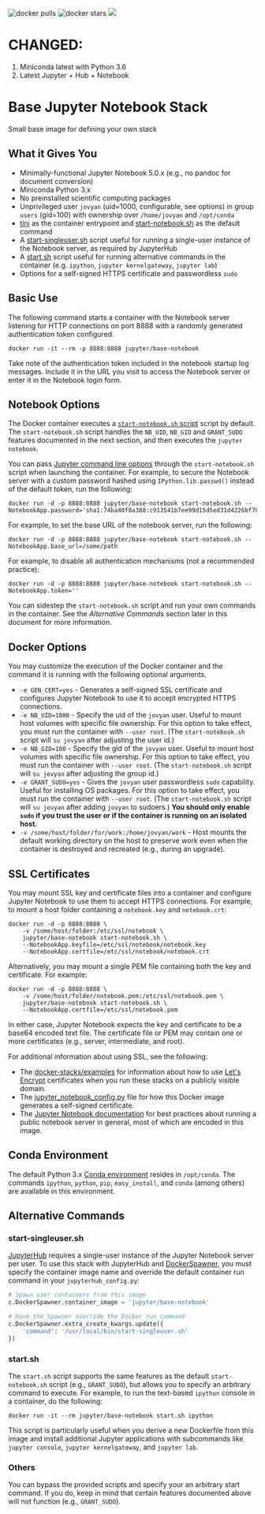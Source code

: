 ![docker pulls](https://img.shields.io/docker/pulls/jupyter/base-notebook.svg) ![docker stars](https://img.shields.io/docker/stars/jupyter/base-notebook.svg) [![](https://images.microbadger.com/badges/image/jupyter/base-notebook.svg)](https://microbadger.com/images/jupyter/base-notebook "jupyter/base-notebook image metadata")

# CHANGED:

1. Miniconda latest with Python 3.6
2. Latest Jupyter + Hub + Notebook

# Base Jupyter Notebook Stack

Small base image for defining your own stack

## What it Gives You

* Minimally-functional Jupyter Notebook 5.0.x (e.g., no pandoc for document conversion)
* Miniconda Python 3.x
* No preinstalled scientific computing packages
* Unprivileged user `jovyan` (uid=1000, configurable, see options) in group `users` (gid=100) with ownership over `/home/jovyan` and `/opt/conda`
* [tini](https://github.com/krallin/tini) as the container entrypoint and [start-notebook.sh](./start-notebook.sh) as the default command
* A [start-singleuser.sh](./start-singleuser.sh) script useful for running a single-user instance of the Notebook server, as required by JupyterHub
* A [start.sh](./start.sh) script useful for running alternative commands in the container (e.g. `ipython`, `jupyter kernelgateway`, `jupyter lab`)
* Options for a self-signed HTTPS certificate and passwordless `sudo`

## Basic Use

The following command starts a container with the Notebook server listening for HTTP connections on port 8888 with a randomly generated authentication token configured.

```
docker run -it --rm -p 8888:8888 jupyter/base-notebook
```

Take note of the authentication token included in the notebook startup log messages. Include it in the URL you visit to access the Notebook server or enter it in the Notebook login form.

## Notebook Options

The Docker container executes a [`start-notebook.sh` script](./start-notebook.sh) script by default. The `start-notebook.sh` script handles the `NB_UID`, `NB_GID` and `GRANT_SUDO` features documented in the next section, and then executes the `jupyter notebook`.

You can pass [Jupyter command line options](https://jupyter.readthedocs.io/en/latest/projects/jupyter-command.html) through the `start-notebook.sh` script when launching the container. For example, to secure the Notebook server with a custom password hashed using `IPython.lib.passwd()` instead of the default token, run the following:

```
docker run -d -p 8888:8888 jupyter/base-notebook start-notebook.sh --NotebookApp.password='sha1:74ba40f8a388:c913541b7ee99d15d5ed31d4226bf7838f83a50e'
```

For example, to set the base URL of the notebook server, run the following:

```
docker run -d -p 8888:8888 jupyter/base-notebook start-notebook.sh --NotebookApp.base_url=/some/path
```

For example, to disable all authentication mechanisms (not a recommended practice):

```
docker run -d -p 8888:8888 jupyter/base-notebook start-notebook.sh --NotebookApp.token=''
```

You can sidestep the `start-notebook.sh` script and run your own commands in the container. See the *Alternative Commands* section later in this document for more information.

## Docker Options

You may customize the execution of the Docker container and the command it is running with the following optional arguments.

* `-e GEN_CERT=yes` - Generates a self-signed SSL certificate and configures Jupyter Notebook to use it to accept encrypted HTTPS connections.
* `-e NB_UID=1000` - Specify the uid of the `jovyan` user. Useful to mount host volumes with specific file ownership. For this option to take effect, you must run the container with `--user root`. (The `start-notebook.sh` script will `su jovyan` after adjusting the user id.)
* `-e NB_GID=100` - Specify the gid of the `jovyan` user. Useful to mount host volumes with specific file ownership. For this option to take effect, you must run the container with `--user root`. (The `start-notebook.sh` script will `su jovyan` after adjusting the group id.)
* `-e GRANT_SUDO=yes` - Gives the `jovyan` user passwordless `sudo` capability. Useful for installing OS packages. For this option to take effect, you must run the container with `--user root`. (The `start-notebook.sh` script will `su jovyan` after adding `jovyan` to sudoers.) **You should only enable `sudo` if you trust the user or if the container is running on an isolated host.**
* `-v /some/host/folder/for/work:/home/jovyan/work` - Host mounts the default working directory on the host to preserve work even when the container is destroyed and recreated (e.g., during an upgrade).

## SSL Certificates

You may mount SSL key and certificate files into a container and configure Jupyter Notebook to use them to accept HTTPS connections. For example, to mount a host folder containing a `notebook.key` and `notebook.crt`:

```
docker run -d -p 8888:8888 \
    -v /some/host/folder:/etc/ssl/notebook \
    jupyter/base-notebook start-notebook.sh \
    --NotebookApp.keyfile=/etc/ssl/notebook/notebook.key
    --NotebookApp.certfile=/etc/ssl/notebook/notebook.crt
```

Alternatively, you may mount a single PEM file containing both the key and certificate. For example:

```
docker run -d -p 8888:8888 \
    -v /some/host/folder/notebook.pem:/etc/ssl/notebook.pem \
    jupyter/base-notebook start-notebook.sh \
    --NotebookApp.certfile=/etc/ssl/notebook.pem
```

In either case, Jupyter Notebook expects the key and certificate to be a base64 encoded text file. The certificate file or PEM may contain one or more certificates (e.g., server, intermediate, and root).

For additional information about using SSL, see the following:

* The [docker-stacks/examples](https://github.com/jupyter/docker-stacks/tree/master/examples) for information about how to use [Let's Encrypt](https://letsencrypt.org/) certificates when you run these stacks on a publicly visible domain.
* The [jupyter_notebook_config.py](jupyter_notebook_config.py) file for how this Docker image generates a self-signed certificate.
* The [Jupyter Notebook documentation](https://jupyter-notebook.readthedocs.io/en/latest/public_server.html#using-ssl-for-encrypted-communication) for best practices about running a public notebook server in general, most of which are encoded in this image.

## Conda Environment

The default Python 3.x [Conda environment](http://conda.pydata.org/docs/using/envs.html) resides in `/opt/conda`. The commands `ipython`, `python`, `pip`, `easy_install`, and `conda` (among others) are available in this environment.

## Alternative Commands

### start-singleuser.sh

[JupyterHub](https://jupyterhub.readthedocs.io) requires a single-user instance of the Jupyter Notebook server per user.   To use this stack with JupyterHub and [DockerSpawner](https://github.com/jupyter/dockerspawner), you must specify the container image name and override the default container run command in your `jupyterhub_config.py`:

```python
# Spawn user containers from this image
c.DockerSpawner.container_image = 'jupyter/base-notebook'

# Have the Spawner override the Docker run command
c.DockerSpawner.extra_create_kwargs.update({
	'command': '/usr/local/bin/start-singleuser.sh'
})
```

### start.sh

The `start.sh` script supports the same features as the default `start-notebook.sh` script (e.g., `GRANT_SUDO`), but allows you to specify an arbitrary command to execute. For example, to run the text-based `ipython` console in a container, do the following:

```
docker run -it --rm jupyter/base-notebook start.sh ipython
```

This script is particularly useful when you derive a new Dockerfile from this image and install additional Jupyter applications with subcommands like `jupyter console`, `jupyter kernelgateway`, and `jupyter lab`.

### Others

You can bypass the provided scripts and specify your an arbitrary start command. If you do, keep in mind that certain features documented above will not function (e.g., `GRANT_SUDO`).
